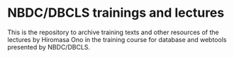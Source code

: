 # NBDC/DBCLS trainings and lectures

This is the repository to archive training texts and other resources of the lectures by Hiromasa Ono in the training course for database and webtools presented by NBDC/DBCLS.
